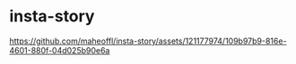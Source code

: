 # insta-story

https://github.com/maheoffl/insta-story/assets/121177974/109b97b9-816e-4601-880f-04d025b90e6a

